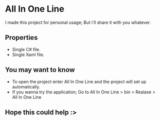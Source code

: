 # All In One Line
I made this project for personal usage; But i'll share it with you whatever.

## Properties
* Single C# file.
* Single Xaml file.

## You may want to know
* To open the project enter All In One Line and the project will set up automatically.
* If you wanna try the application; Go to All In One Line > bin > Realase > All In One Line

## Hope this could help :>
